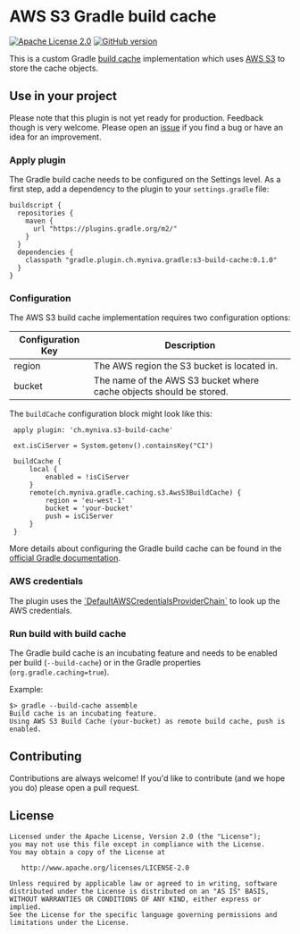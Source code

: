 # AWS S3 Gradle build cache

[![Apache License 2.0](https://img.shields.io/badge/License-Apache%20License%202.0-blue.svg)](https://www.apache.org/licenses/LICENSE-2.0.html)
[![GitHub version](https://badge.fury.io/gh/myniva%2Fgradle-s3-build-cache.svg)](https://badge.fury.io/gh/myniva%2Fgradle-s3-build-cache)

This is a custom Gradle [build cache](https://docs.gradle.org/3.5-rc-2/userguide/build_cache.html)
implementation which uses [AWS S3](https://aws.amazon.com/s3/) to store the cache objects.


## Use in your project

Please note that this plugin is not yet ready for production. Feedback though is very welcome.
Please open an [issue](https://github.com/myniva/gradle-s3-build-cache/issues) if you find a bug or 
have an idea for an improvement.


### Apply plugin

The Gradle build cache needs to be configured on the Settings level. As a first step, add a
dependency to the plugin to your `settings.gradle` file:

```
buildscript {
  repositories {
    maven {
      url "https://plugins.gradle.org/m2/"
    }
  }
  dependencies {
    classpath "gradle.plugin.ch.myniva.gradle:s3-build-cache:0.1.0"
  }
}
```

### Configuration

The AWS S3 build cache implementation requires two configuration options:

| Configuration Key | Description |
| ----------------- | ----------- |
| region | The AWS region the S3 bucket is located in. |
| bucket | The name of the AWS S3 bucket where cache objects should be stored. |


The `buildCache` configuration block might look like this:

```
 apply plugin: 'ch.myniva.s3-build-cache'
 
 ext.isCiServer = System.getenv().containsKey("CI")
 
 buildCache {
     local {
         enabled = !isCiServer
     }
     remote(ch.myniva.gradle.caching.s3.AwsS3BuildCache) {
         region = 'eu-west-1'
         bucket = 'your-bucket'
         push = isCiServer
     }
 }

```

More details about configuring the Gradle build cache can be found in the
[official Gradle documentation](https://docs.gradle.org/3.5-rc-2/userguide/build_cache.html#sec:build_cache_configure).


### AWS credentials

The plugin uses the [´DefaultAWSCredentialsProviderChain`](http://docs.aws.amazon.com/AWSJavaSDK/latest/javadoc/com/amazonaws/auth/DefaultAWSCredentialsProviderChain.html)
to look up the AWS credentials.


### Run build with build cache

The Gradle build cache is an incubating feature and needs to be enabled per build (`--build-cache`)
or in the Gradle properties (`org.gradle.caching=true`).

Example:

```
$> gradle --build-cache assemble
Build cache is an incubating feature.
Using AWS S3 Build Cache (your-bucket) as remote build cache, push is enabled.
```


## Contributing

Contributions are always welcome! If you'd like to contribute (and we hope you do) please open a pull request.


## License

```
Licensed under the Apache License, Version 2.0 (the "License");
you may not use this file except in compliance with the License.
You may obtain a copy of the License at

   http://www.apache.org/licenses/LICENSE-2.0

Unless required by applicable law or agreed to in writing, software
distributed under the License is distributed on an "AS IS" BASIS,
WITHOUT WARRANTIES OR CONDITIONS OF ANY KIND, either express or implied.
See the License for the specific language governing permissions and
limitations under the License.
```

